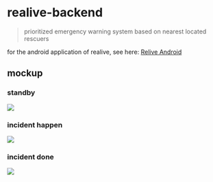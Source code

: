# realive-backend

> prioritized emergency warning system based on nearest located rescuers

for the android application of realive, see here: [Relive Android](https://drive.google.com/drive/u/0/#folders/0BzIPe4EEcSh5SVpLRHc1TG5nN28)

## mockup

### standby
![](https://mail-attachment.googleusercontent.com/attachment/u/0/?ui=2&ik=52e258b4a0&attid=0.2&th=14a459ab87043ee0&view=att&zw&disp=inline&saduie=AG9B_P8g8HmjiFU7nH7f1scCMcGj&sadet=1418519615026&sads=QVlZ6V0s-8uumxcoycr8w0vrQdI)

### incident happen
![](https://mail-attachment.googleusercontent.com/attachment/u/0/?ui=2&ik=52e258b4a0&attid=0.3&th=14a459ab87043ee0&view=att&zw&disp=inline&saduie=AG9B_P8g8HmjiFU7nH7f1scCMcGj&sadet=1418519762562&sads=a9SDqXPNwWXxnx6mrFQIv5jKksg)

### incident done
![](https://mail-attachment.googleusercontent.com/attachment/u/0/?ui=2&ik=52e258b4a0&attid=0.4&th=14a459ab87043ee0&view=att&zw&disp=inline&saduie=AG9B_P8g8HmjiFU7nH7f1scCMcGj&sadet=1418519776614&sads=kdEowOCukneDkBNoqB13JlpQKj0)
